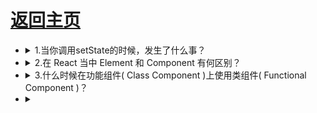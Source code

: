 # [返回主页](../README.md)

- <details><summary>1.当你调用setState的时候，发生了什么事？</summary>

  将传递给 setState 的对象合并到组件的当前状态，这将启动一个和解的过程，构建一个新的 react 元素树，与上一个元素树进行对比（ diff ），从而进行最小化的重渲染。

  </details>

- <details><summary>2.在 React 当中 Element 和 Component 有何区别？</summary>

  React Element 是描述屏幕上所见内容的数据结构，是对于 UI 的对象表述。典型的 React Element 就是利用 JSX 构建的声明式代码片然后被转化为 createElement 的调用组合。

  React Component 是一个函数或一个类，可以接收参数输入，并且返回某个 React Element

  </details>

- <details><summary>3.什么时候在功能组件( Class Component )上使用类组件( Functional Component )？</summary>

  如果您的组件具有状态( state )或生命周期方法，请使用 Class 组件。否则，使用功能组件

  </details>

- <details><summary></summary>

  </details>